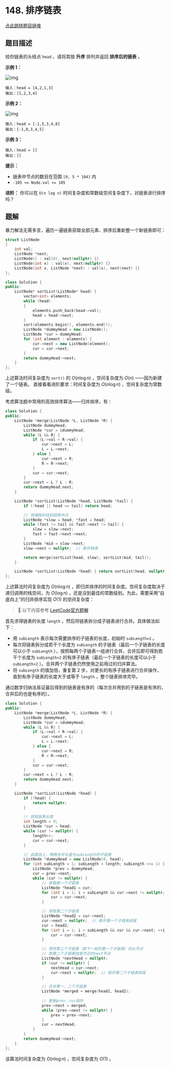 # 148. 排序链表

[点此跳转题目链接](https://leetcode.cn/problems/sort-list/description/?envType=study-plan-v2&envId=top-100-liked) 

## 题目描述

给你链表的头结点 `head` ，请将其按 **升序** 排列并返回 **排序后的链表** 。

**示例 1：**

![img](./sort_list_1.jpg)

```
输入：head = [4,2,1,3]
输出：[1,2,3,4]
```

**示例 2：**

![img](./sort_list_2.jpg)

```
输入：head = [-1,5,3,4,0]
输出：[-1,0,3,4,5]
```

**示例 3：**

```
输入：head = []
输出：[]
```

**提示：**

- 链表中节点的数目在范围 `[0, 5 * 104]` 内
- `-105 <= Node.val <= 105`

**进阶：** 你可以在 `O(n log n)` 时间复杂度和常数级空间复杂度下，对链表进行排序吗？

## 题解

暴力解法无需多言，遍历一遍链表获取全部元素、排序后重新整一个新链表即可：

```cpp
struct ListNode
{
    int val;
    ListNode *next;
    ListNode() : val(0), next(nullptr) {}
    ListNode(int x) : val(x), next(nullptr) {}
    ListNode(int x, ListNode *next) : val(x), next(next) {}
};

class Solution {
public:
    ListNode* sortList(ListNode* head) {
        vector<int> elements;
        while (head)
        {
            elements.push_back(head->val);
            head = head->next;
        }
        sort(elements.begin(), elements.end());
        ListNode *dummyHead = new ListNode();
        ListNode *cur = dummyHead;
        for (int element : elements) {
            cur->next = new ListNode(element);
            cur = cur->next;
        }
        return dummyHead->next;
    }
};
```

上述算法时间复杂度为 `sort()` 的 $O(n\log{n})$ ，空间复杂度为 $O(n)$ ——因为新建了一个链表。 直接看看进阶要求：时间复杂度为 $O(n\log{n})$ ，空间复杂度为常数级。

考虑算法题中常用的高效排序算法——归并排序，有：

```cpp
class Solution {
public:
    ListNode *merge(ListNode *L, ListNode *R) {
        ListNode dummyHead;
        ListNode *cur = &dummyHead;
        while (L && R) {
            if (L->val < R->val) {
                cur->next = L;
                L = L->next;
            } else {
                cur->next = R;
                R = R->next;
            }
            cur = cur->next;
        }
        cur->next = L ? L : R;
        return dummyHead.next;
    }

    ListNode *sortList(ListNode *head, ListNode *tail) {
        if (!head || head == tail) return head;

        // 快慢指针找到链表中点
        ListNode *slow = head, *fast = head;
        while (fast != tail && fast->next != tail) {
            slow = slow->next;
            fast = fast->next->next;
        }
        ListNode *mid = slow->next;
        slow->next = nullptr;  // 断开链表

        return merge(sortList(head, slow), sortList(mid, tail));
    }

    ListNode *sortList(ListNode *head) { return sortList(head, nullptr); }
};
```

上述算法时间复杂度为 $O(n\log{n})$ ，即归并排序的时间复杂度。空间复杂度取决于递归调用的栈空间，为 $O(\log{n})$ ，还是没到最佳的常数级别。为此，需要采用“自底向上”的归并排序实现 $O(1)$ 的空间复杂度：

> :link: 以下内容参考 [LeetCode官方题解](https://leetcode.cn/problems/sort-list/solutions/492301/pai-xu-lian-biao-by-leetcode-solution/?envType=study-plan-v2&envId=top-100-liked) 

首先求得链表的长度 `length` ，然后将链表拆分成子链表进行合并。具体做法如下：

- 用 `subLength` 表示每次需要排序的子链表的长度，初始时 `subLength=1` 。
- 每次将链表拆分成若干个长度为 `subLength` 的子链表（最后一个子链表的长度可以小于 `subLength` ），按照每两个子链表一组进行合并，合并后即可得到若干个长度为 `subLength×2` 的有序子链表（最后一个子链表的长度可以小于 `subLength×2` ）。合并两个子链表仍然使用之前用过的归并算法。
- 将 `subLength` 的值加倍，重复第 2 步，对更长的有序子链表进行合并操作，直到有序子链表的长度大于或等于 `length` ，整个链表排序完毕。

通过数学归纳法易证最后得到的链表是有序的（每次合并用到的子链表是有序的，合并后的也是有序的）。

```cpp
class Solution {
public:
    ListNode *merge(ListNode *L, ListNode *R) {
        ListNode dummyHead;
        ListNode *cur = &dummyHead;
        while (L && R) {
            if (L->val < R->val) {
                cur->next = L;
                L = L->next;
            } else {
                cur->next = R;
                R = R->next;
            }
            cur = cur->next;
        }
        cur->next = L ? L : R;
        return dummyHead.next;
    }

    ListNode *sortList(ListNode *head) {
        if (!head) {
            return nullptr;
        }

        // 获取链表长度
        int length = 0;
        ListNode *cur = head;
        while (cur != nullptr) {
            length++;
            cur = cur->next;
        }

        // 自底向上，两两合并长度为subLength的子链表
        ListNode *dummyHead = new ListNode(0, head);
        for (int subLength = 1; subLength < length; subLength <<= 1) {
            ListNode *prev = dummyHead;
            cur = prev->next;
            while (cur != nullptr) {
                // 获取第一个子链表
                ListNode *head1 = cur;
                for (int i = 1; i < subLength && cur->next != nullptr; ++i) {
                    cur = cur->next;
                }

                // 获取第二个子链表
                ListNode *head2 = cur->next;
                cur->next = nullptr;  // 断开第一个子链表结尾
                cur = head2;
                for (int i = 1; i < subLength && cur && cur->next; ++i) {
                    cur = cur->next;
                }

                // 预存第三个子链表（即下一轮的第一个子链表）的头节点
                // 即第二个子链表结尾节点的next节点
                ListNode *nextHead = nullptr;
                if (cur != nullptr) {
                    nextHead = cur->next;
                    cur->next = nullptr;  // 断开第二个子链表结尾
                }

                // 合并第一、二个子链表
                ListNode *merged = merge(head1, head2);
                
                // 更新prev、cur指针
                prev->next = merged;
                while (prev->next != nullptr) {
                    prev = prev->next;
                }
                cur = nextHead;
            }
        }
        return dummyHead->next;
    }
};
```

该算法时间复杂度为 $O(n \log{n})$ ，空间复杂度为 $O(1)$ 。
